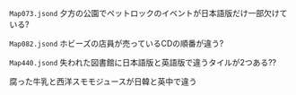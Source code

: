 `Map073.jsond`
夕方の公園でペットロックのイベントが日本語版だけ一部欠けている?

`Map082.jsond`
ホビーズの店員が売っているCDの順番が違う?

`Map440.jsond`
失われた図書館に日本語版と英語版で違うタイルが2つある??

腐った牛乳と西洋スモモジュースが日韓と英中で違う
